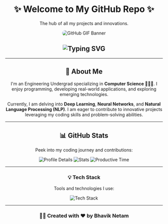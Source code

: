 <div align="center">
    <h1>✨ Welcome to My GitHub Repo ✨</h1>
    <p>The hub of all my projects and innovations.</p>
    <div align="center">
    <img 
        src="https://github.com/user-attachments/assets/134bb464-b365-40e5-9ca3-f8f7a25d3e3d" 
        alt="GitHub GIF Banner" 
        style="border-radius: 50px; max-width: 100%; height: auto;"/>
</div>


</div>

<div align="center">
    <h2>
        <img src="https://readme-typing-svg.herokuapp.com?font=Merriweather&size=32&duration=3000&color=0366D6&center=true&vCenter=true&width=600&lines=Hey,+I'm+Bhavik!;Welcome+to+my+GitHub!;Explore+My+Creations+Below." alt="Typing SVG"/>
    </h2>
</div>

---

<div align="center">
    <h2>🚀 About Me</h2>
    <p>
        I'm an Engineering Undergrad specializing in <strong>Computer Science 🧑🏼‍💻</strong>. I enjoy programming, developing real-world applications, and exploring emerging technologies. 
    </p>
    <p>
        Currently, I am delving into <strong>Deep Learning</strong>, <strong>Neural Networks</strong>, and <strong>Natural Language Processing (NLP)</strong>. I am eager to contribute to innovative projects leveraging my coding skills and problem-solving abilities.
    </p>
</div>

---

<div align="center">
    <h2>📊 GitHub Stats</h2>
    <p>Peek into my coding journey and contributions:</p>
    <img src="https://github-profile-summary-cards.vercel.app/api/cards/profile-details?username=bhaviknetam&theme=github_dark" alt="Profile Details"/>
    <img src="https://github-profile-summary-cards.vercel.app/api/cards/stats?username=bhaviknetam&theme=github_dark" alt="Stats"/>
    <img src="https://github-profile-summary-cards.vercel.app/api/cards/productive-time?username=bhaviknetam&theme=github_dark" alt="Productive Time"/>
</div>

---

<div align="center">
    <h3>💡 Tech Stack</h3>
    <p>Tools and technologies I use:</p>
    <img src="https://skillicons.dev/icons?i=python,c,cpp,html,css,javascript,react,nodejs,mysql,docker,linux,vscode" alt="Tech Stack" />
</div>

---

<footer align="center">
    <h3>👨‍💻 Created with ❤️ by Bhavik Netam</h3>
</footer>

